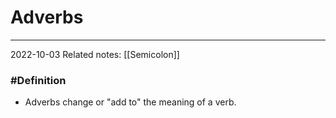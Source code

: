 # Adverbs
---
2022-10-03
Related notes: [[Semicolon]]

### #Definition
- Adverbs change or "add to" the meaning of a verb.